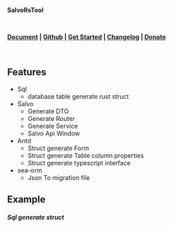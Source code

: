 <p><b>SalvoRsTool</b></p>
<br/>
<p>
    <b>
        <a href="https://mdddj.github.io/SalvoRsToolDocument">Document</a> |
        <a href="https://github.com/mdddj/SalvoRsTool">Github</a> |
        <a href="https://mdddj.github.io/SalvoRsToolDocument/default-topic.html">Get Started</a> |
        <a href="https://mdddj.github.io/SalvoRsToolDocument/changelog%E6%9B%B4%E6%96%B0%E6%97%A5%E5%BF%97.html">Changelog</a> |
        <a href="https://mdddj.github.io/SalvoRsToolDocument/%E6%89%93%E8%B5%8F%E5%92%8C%E8%81%94%E7%B3%BB.html">Donate</a>
    </b>
</p>
<br/>
<h2>Features</h2>
<ul>
    <li>Sql
        <ul>
            <li>database table generate rust struct</li>
        </ul>
    </li>
    <li>Salvo
        <ul>
            <li>Generate DTO</li>
            <li>Generate Router</li>
            <li>Generate Service</li>
            <li>Salvo Api Window</li>
        </ul>
    </li>
    <li>Antd
        <ul>
            <li>Struct generate Form</li>
            <li>Struct generate Table column properties</li>
            <li>Struct generate typescript interface</li>
        </ul>
    </li>
    <li>sea-orm
        <ul>
            <li>Json To migration file</li>
        </ul>
    </li>
</ul>

<h2>Example</h2>
<div>
    <h5>Sql generate struct</h5>
    
</div>